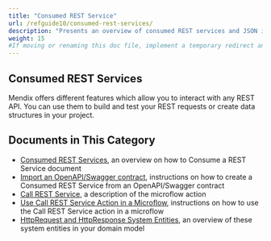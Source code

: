 ```yaml
---
title: "Consumed REST Service"
url: /refguide10/consumed-rest-services/
description: "Presents an overview of consumed REST services and JSON in Mendix."
weight: 15
#If moving or renaming this doc file, implement a temporary redirect and let the respective team know they should update the URL in the product. See Mapping to Products for more details.
---
```


## Consumed REST Services

Mendix offers different features which allow you to interact with any REST API. You can use them to build and test your REST requests or create data structures in your project.

## Documents in This Category

* [Consumed REST Services](/refguide10/consumed-rest-service/), an overview on how to Consume a REST Service document
* [Import an OpenAPI/Swagger contract](/refguide10/consumed-rest-service/#installation), instructions on how to create a Consumed REST Service from an OpenAPI/Swagger contract
* [Call REST Service](/refguide10/call-rest-action/), a description of the microflow action
* [Use Call REST Service Action in a Microflow](/refguide10/integration/use-call-rest-action-in-microflow/), instructions on how to use the Call REST Service action in a microflow
* [HttpRequest and HttpResponse System Entities](/refguide10/http-request-and-response-entities/), an overview of these system entities in your domain model
